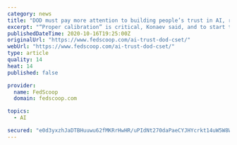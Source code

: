 ```yaml
---
category: news
title: "DOD must pay more attention to building people’s trust in AI, researchers say"
excerpt: "“Proper calibration” is critical, Konaev said, and to start to understand how to calibrate, the institution needs to devote more research dollars to the subject. Trust also comes with a technical component. Investing in parts of AI development that ..."
publishedDateTime: 2020-10-16T19:25:00Z
originalUrl: "https://www.fedscoop.com/ai-trust-dod-cset/"
webUrl: "https://www.fedscoop.com/ai-trust-dod-cset/"
type: article
quality: 14
heat: 14
published: false

provider:
  name: FedScoop
  domain: fedscoop.com

topics:
  - AI

secured: "e0d3yxzhJaDTBHuuwu62fMKRrHwHR/uPIdNt270daPaeCYJHYcrkt14uW5W8WQkja3jFuxs3dWOQAGp11TMCS4KltTERiw/yh0O+D8eGdNeu4YsVQuw/4j3cwYiIzfPN3l5KBQjQaQNbftPnnKkNx5AzxIX1JAyH+nEOrcoeUfNiNYqikmG72wfCbnHQxBPaBMrcZRVIfUFD+wu+4t0m8arjIhIZjBbIszHRWBnQ1L0NxXgS8Cd8c7qOI8Iwyv01l0+7SVJOiX6Qi6fFM4t4yCZJ582wbcNAPWACQVHqg2AbO4GQjUzbLGFjnnuogTi6wSUl5j+rQtUXyYgc5oMapj3DaDP5mISz4Ltbh9sxofM=;eTtJ27dL7PafJPhA41tmFQ=="
---
```


